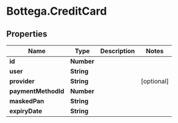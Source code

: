 # Bottega.CreditCard

## Properties

Name | Type | Description | Notes
------------ | ------------- | ------------- | -------------
**id** | **Number** |  | 
**user** | **String** |  | 
**provider** | **String** |  | [optional] 
**paymentMethodId** | **Number** |  | 
**maskedPan** | **String** |  | 
**expiryDate** | **String** |  | 


